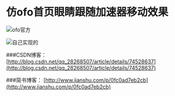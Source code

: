# 仿ofo首页眼睛跟随加速器移动效果

![ofo官方](http://upload-images.jianshu.io/upload_images/2756952-1a018b0ca8d4a588.gif?imageMogr2/auto-orient/strip)

![自己实现的](http://upload-images.jianshu.io/upload_images/2756952-2fda6d1eec4ddd7a.gif?imageMogr2/auto-orient/strip)

###CSDN博客： [http://blog.csdn.net/qq_28268507/article/details/74528637](http://blog.csdn.net/qq_28268507/article/details/74528637)

###简书博客： [http://www.jianshu.com/p/0fc0ad7eb2cb](http://www.jianshu.com/p/0fc0ad7eb2cb)
